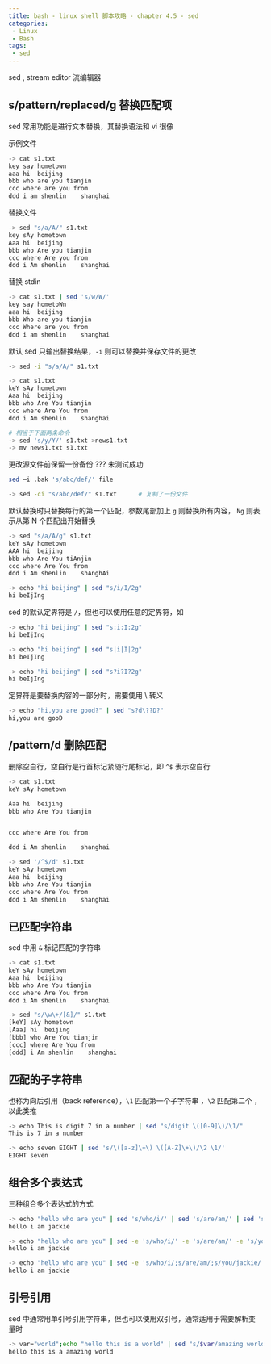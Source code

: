 ```yaml
---
title: bash - linux shell 脚本攻略 - chapter 4.5 - sed
categories: 
 - Linux
 - Bash
tags: 
 - sed
---
```


sed , stream editor 流编辑器

<!--more-->

## s/pattern/replaced/g 替换匹配项

sed 常用功能是进行文本替换，其替换语法和 vi 很像

示例文件
```bash
-> cat s1.txt
key say hometown
aaa hi  beijing
bbb who are you tianjin
ccc where are you from
ddd i am shenlin    shanghai
```

替换文件
```bash
-> sed "s/a/A/" s1.txt
key sAy hometown
Aaa hi  beijing
bbb who Are you tianjin
ccc where Are you from
ddd i Am shenlin    shanghai
```

替换 stdin
```bash
-> cat s1.txt | sed 's/w/W/'
key say hometoWn
aaa hi  beijing
bbb Who are you tianjin
ccc Where are you from
ddd i am shenlin    shanghai
```

默认 sed 只输出替换结果，`-i` 则可以替换并保存文件的更改
```bash
-> sed -i "s/a/A/" s1.txt

-> cat s1.txt
keY sAy hometown
Aaa hi  beijing
bbb who Are You tianjin
ccc where Are You from
ddd i Am shenlin    shanghai

# 相当于下面两条命令
-> sed 's/y/Y/' s1.txt >news1.txt
-> mv news1.txt s1.txt
```

更改源文件前保留一份备份 ??? 未测试成功
```bash
sed –i .bak 's/abc/def/' file

-> sed -ci "s/abc/def/" s1.txt      # 复制了一份文件
```

默认替换时只替换每行的第一个匹配，参数尾部加上 `g` 则替换所有内容， `Ng` 则表示从第 N 个匹配出开始替换
```bash
-> sed "s/a/A/g" s1.txt
keY sAy hometown
AAA hi  beijing
bbb who Are You tiAnjin
ccc where Are You from
ddd i Am shenlin    shAnghAi

-> echo "hi beijing" | sed "s/i/I/2g"
hi beIjIng
```

sed 的默认定界符是 `/`，但也可以使用任意的定界符，如
```bash
-> echo "hi beijing" | sed "s:i:I:2g"
hi beIjIng

-> echo "hi beijing" | sed "s|i|I|2g"
hi beIjIng

-> echo "hi beijing" | sed "s?i?I?2g"
hi beIjIng
```

定界符是要替换内容的一部分时，需要使用 \ 转义
```bash
-> echo "hi,you are good?" | sed "s?d\??D?"
hi,you are gooD
```

## /pattern/d 删除匹配

删除空白行，空白行是行首标记紧随行尾标记，即 `^$` 表示空白行
```bash
-> cat s1.txt
keY sAy hometown

Aaa hi  beijing
bbb who Are You tianjin


ccc where Are You from

ddd i Am shenlin    shanghai

-> sed '/^$/d' s1.txt
keY sAy hometown
Aaa hi  beijing
bbb who Are You tianjin
ccc where Are You from
ddd i Am shenlin    shanghai
```

## 已匹配字符串

sed 中用 `&` 标记匹配的字符串

```bash
-> cat s1.txt
keY sAy hometown
Aaa hi  beijing
bbb who Are You tianjin
ccc where Are You from
ddd i Am shenlin    shanghai

-> sed "s/\w\+/[&]/" s1.txt
[keY] sAy hometown
[Aaa] hi  beijing
[bbb] who Are You tianjin
[ccc] where Are You from
[ddd] i Am shenlin    shanghai
```

## 匹配的子字符串

也称为向后引用（back reference），`\1` 匹配第一个子字符串 ，`\2` 匹配第二个 ，以此类推

```bash
-> echo This is digit 7 in a number | sed "s/digit \([0-9]\)/\1/"
This is 7 in a number

-> echo seven EIGHT | sed 's/\([a-z]\+\) \([A-Z]\+\)/\2 \1/'
EIGHT seven
```

## 组合多个表达式

三种组合多个表达式的方式

```bash
-> echo "hello who are you" | sed 's/who/i/' | sed 's/are/am/' | sed 's/you/jackie/'
hello i am jackie

-> echo "hello who are you" | sed -e 's/who/i/' -e 's/are/am/' -e 's/you/jackie/'
hello i am jackie

-> echo "hello who are you" | sed -e 's/who/i/;s/are/am/;s/you/jackie/'
hello i am jackie
```

## 引号引用

sed 中通常用单引号引用字符串，但也可以使用双引号，通常适用于需要解析变量时

```bash
-> var="world";echo "hello this is a world" | sed "s/$var/amazing world/"
hello this is a amazing world
```

